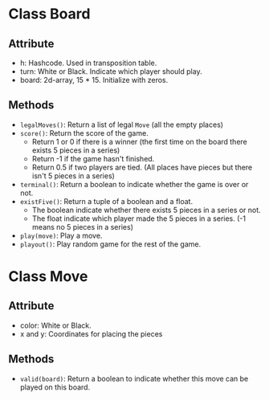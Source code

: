 # Class Board

## Attribute
- h: Hashcode. Used in transposition table.
- turn: White or Black. Indicate which player should play.
- board: 2d-array, 15 * 15. Initialize with zeros.

## Methods
- `legalMoves()`: Return a list of legal `Move` (all the empty places)
- `score()`: Return the score of the game. 
  - Return 1 or 0 if there is a winner (the first time on the board there exists 5 pieces in a series)
  - Return -1 if the game hasn't finished.
  - Return 0.5 if two players are tied. (All places have pieces but there isn't 5 pieces in a series)
- `terminal()`: Return a boolean to indicate whether the game is over or not.
- `existFive()`: Return a tuple of a boolean and a float. 
  - The boolean indicate whether there exists 5 pieces in a series or not.
  - The float indicate which player made the 5 pieces in a series. (-1 means no 5 pieces in a series)
- `play(move)`: Play a move.
- `playout()`: Play random game for the rest of the game.

# Class Move
## Attribute
- color: White or Black.
- x and y: Coordinates for placing the pieces
## Methods
- `valid(board)`: Return a boolean to indicate whether this move can be played on this board.